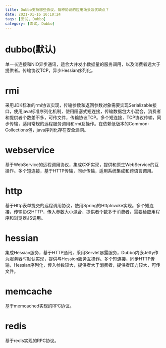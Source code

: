 ```yaml
---
title: Dubbo支持哪些协议，每种协议的应用场景及优缺点？
date: 2021-01-16 10:10:24
tags: [面试, Dubbo]
category: [面试, Dubbo]
---
```


# dubbo(默认)

单一长连接和NIO异步通讯，适合大并发小数据量的服务调用，以及消费者远大于提供者。传输协议TCP，异步Hessian序列化。

# rmi

采用JDK标准的rmi协议实现，传输参数和返回参数对象需要实现Serializable接口，使用java标准序列化机制，使用阻塞式短连接，传输数据包大小混合，消费者和提供者个数差不多，可传文件，传输协议TCP。多个短连接，TCP协议传输，同步传输，适用常规的远程服务调用和rmi互操作。在依赖低版本的Common-Collections包，java序列化存在安全漏洞。

# webservice

基于WebService的远程调用协议，集成CXF实现，提供和原生WebService的互操作。多个短连接，基于HTTP传输，同步传输，适用系统集成和跨语言调用。

# http

基于Http表单提交的远程调用协议，使用Spring的HttpInvoke实现。多个短连接，传输协议HTTP，传入参数大小混合，提供者个数多于消费者，需要给应用程序和浏览器JS调用。

# hessian

集成Hessian服务，基于HTTP通讯，采用Servlet暴露服务，Dubbo内嵌Jetty作为服务器时默认实现，提供与Hession服务互操作。多个短连接，同步HTTP传输，Hessian序列化，传入参数较大，提供者大于消费者，提供者压力较大，可传文件。

# memcache

基于memcached实现的RPC协议。

# redis

基于redis实现的RPC协议。

